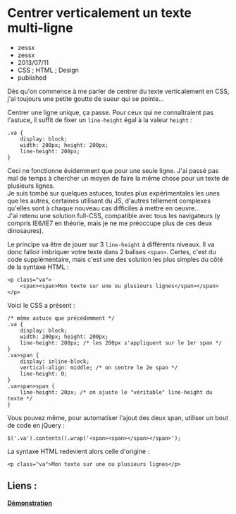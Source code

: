 # Centrer verticalement un texte multi-ligne
- zessx
- zessx
- 2013/07/11
- CSS ; HTML ; Design
- published

Dès qu'on commence à me parler de centrer du texte verticalement en CSS, j'ai toujours une petite goutte de sueur qui se pointe...

Centrer une ligne unique, ça passe. Pour ceux qui ne connaîtraient pas l'astuce, il suffit de fixer un `line-height` égal à la valeur `height` :

	.va {
		display: block;
		width: 200px; height: 200px;
		line-height: 200px;
	}

Ceci ne fonctionne évidemment que pour une seule ligne. J'ai passé pas mal de temps à chercher un moyen de faire la même chose pour un texte de plusieurs lignes.  
Je suis tombé sur quelques astuces, toutes plus expérimentales les unes que les autres, certaines utilisant du JS, d'autres tellement complexes qu'elles sont à chaque nouveau cas difficiles à mettre en oeuvre...  
J'ai retenu une solution full-CSS, compatible avec tous les navigateurs (y compris IE6/IE7 en théorie, mais je ne me préoccupe plus de ces deux dinosaures).

Le principe va être de jouer sur 3 `line-height` à différents niveaux. Il va donc falloir imbriquer votre texte dans 2 balises `<span>`. Certes, c'est du code supplémentaire, mais c'est une des solution les plus simples du côté de la syntaxe HTML :

	<p class="va">
		<span><span>Mon texte sur une ou plusieurs lignes</span></span>
	</p>

Voici le CSS a présent :

	/* même astuce que précédemment */
	.va {
		display: block;
		width: 200px; height: 200px;
		line-height: 200px; /* les 200px s'appliquent sur le 1er span */
	}
	.va>span {
		display: inline-block;
		vertical-align: middle; /* on centre le 2e span */
		line-height: 0;
	}
	.va>span>span {
		line-height: 20px; /* on ajuste le "véritable" line-height du texte */
	}

Vous pouvez même, pour automatiser l'ajout des deux span, utiliser un bout de code en jQuery :

	$('.va').contents().wrap('<span><span></span></span>');

La syntaxe HTML redevient alors celle d'origine :

	<p class="va">Mon texte sur une ou plusieurs lignes</p>

## Liens :
[**Démonstration**](http://blog.smarchal.com/demos/centrer-verticalement-texte-multi-ligne/)